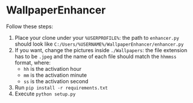 # WallpaperEnhancer
Follow these steps:
<ol>
    <li> Place your clone under your <code>%USERPROFILE%</code>:
    the path to <code>enhancer.py</code> should look like
    <code>C:/Users/%USERNAME%/WallpaperEnhancer/enhancer.py</code></li>
    <li>If you want, change the pictures inside <code>./Wallpapers</code>: the file extension has
    to be <code>.jpeg</code> and the name of each file should match the <code>hhmmss</code> format, where:
        <ul>
            <li><code>hh</code> is the activation hour</li>
            <li><code>mm</code> is the activation minute</li>
            <li><code>ss</code> is the activation second</li>
        </ul>
    </li>
    <li> Run <code>pip install -r requirements.txt</code> </li>
    <li> Execute <code>python setup.py</code> </li>
</ol>
